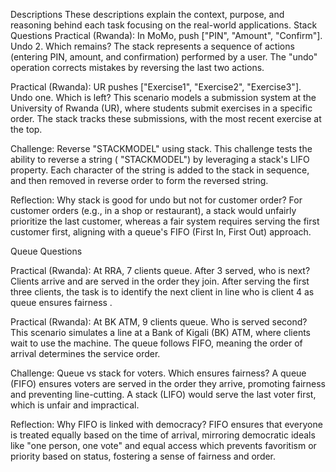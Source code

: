  Descriptions
These descriptions explain the context, purpose, and reasoning behind each task focusing on the real-world applications.
Stack Questions
Practical (Rwanda): In MoMo, push ["PIN", "Amount", "Confirm"]. Undo 2. Which remains?
The stack represents a sequence of actions (entering PIN, amount, and confirmation) performed by a user. The "undo" operation corrects mistakes by reversing the last two actions.

Practical (Rwanda): UR pushes ["Exercise1", "Exercise2", "Exercise3"]. Undo one. Which is left?
This scenario models a submission system at the University of Rwanda (UR), where students submit exercises in a specific order. The stack tracks these submissions, with the most recent exercise at the top. 

Challenge: Reverse "STACKMODEL" using stack.
This challenge tests the ability to reverse a string ( "STACKMODEL") by leveraging a stack's LIFO property. Each character of the string is added to the stack in sequence, and then removed in reverse order to form the reversed string. 

Reflection: Why stack is good for undo but not for customer order?
For customer orders (e.g., in a shop or restaurant), a stack would unfairly prioritize the last customer, whereas a fair system requires serving the first customer first, aligning with a queue's FIFO (First In, First Out) approach.

Queue Questions

Practical (Rwanda): At RRA, 7 clients queue. After 3 served, who is next?
Clients arrive and are served in the order they join. After serving the first three clients, the task is to identify the next client in line who is client 4 as queue ensures fairness .

Practical (Rwanda): At BK ATM, 9 clients queue. Who is served second?
This scenario simulates a line at a Bank of Kigali (BK) ATM, where clients wait to use the machine. The queue follows FIFO, meaning the order of arrival determines the service order.

Challenge: Queue vs stack for voters. Which ensures fairness?
 A queue (FIFO) ensures voters are served in the order they arrive, promoting fairness and preventing line-cutting. A stack (LIFO) would serve the last voter first, which is unfair and impractical. 

Reflection: Why FIFO is linked with democracy?
 FIFO ensures that everyone is treated equally based on the time of arrival, mirroring democratic ideals like "one person, one vote" and equal access which prevents favoritism or priority based on status, fostering a sense of fairness and order. 
